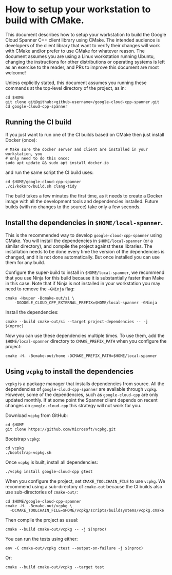# How to setup your workstation to build with CMake.

This document describes how to setup your workstation to build the Google Cloud
Spanner C++ client library using CMake. The intended audience is developers of
the client library that want to verify their changes will work with CMake and/or
prefer to use CMake for whatever reason. The document assumes you are using a
Linux workstation running Ubuntu, changing the instructions for other
distributions or operating systems is left as an exercise to the reader, and
PRs to improve this document are most welcome!

Unless explicitly stated, this document assumes you running these commands at
the top-level directory of the project, as in:

```console
cd $HOME
git clone git@github:<github-username>/google-cloud-cpp-spanner.git
cd google-cloud-cpp-spanner
```

## Running the CI build

If you just want to run one of the CI builds based on CMake then just install
Docker (once):

```console
# Make sure the docker server and client are installed in your workstation, you
# only need to do this once:
sudo apt update && sudo apt install docker.io
```

and run the same script the CI build uses:

```console
cd $HOME/google-cloud-cpp-spanner
./ci/kokoro/build.sh clang-tidy
```

The build takes a few minutes the first time, as it needs to create a Docker
image with all the development tools and dependencies installed. Future builds
(with no changes to the source) take only a few seconds.

## Install the dependencies in `$HOME/local-spanner`.

This is the recommended way to develop `google-cloud-cpp-spanner` using CMake.
You will install the dependencies in `$HOME/local-spanner` (or a similar
directory), and compile the project against these libraries. The installation
needs to be done every time the version of the dependencies is changed, and it
is not done automatically. But once installed you can use them for any build.

Configure the super-build to install in `$HOME/local-spanner`, we recommend that
you use Ninja for this build because it is substantially faster than Make in
this case. Note that if Ninja is not installed in your workstation you may need
to remove the `-GNinja` flag:

```console
cmake -Hsuper -Bcmake-out/si \
    -DGOOGLE_CLOUD_CPP_EXTERNAL_PREFIX=$HOME/local-spanner -GNinja
```

Install the dependencies:

```console
cmake --build cmake-out/si --target project-dependencies -- -j $(nproc)
```

Now you can use these dependencies multiple times. To use them, add the
`$HOME/local-spanner` directory to `CMAKE_PREFIX_PATH` when you configure the
project:

```console
cmake -H. -Bcmake-out/home -DCMAKE_PREFIX_PATH=$HOME/local-spanner
```

## Using `vcpkg` to install the dependencies

`vcpkg` is a package manager that installs dependencies from source. All the
dependencies of `google-cloud-cpp-spanner` are available through `vcpkg`.
However, some of the dependencies, such as `google-cloud-cpp` are only updated
monthly. If at some point the Spanner client depends on recent changes on
`google-cloud-cpp` this strategy will not work for you.

Download `vcpkg` from GitHub:

```console
cd $HOME
git clone https://github.com/Microsoft/vcpkg.git
```

Bootstrap `vcpkg`:

```console
cd vcpkg
./bootstrap-vcpkg.sh
```

Once `vcpkg` is built, install all dependencies:

```console
./vcpkg install google-cloud-cpp gtest
```

When you configure the project, set `CMAKE_TOOLCHAIN_FILE` to use `vcpkg`.
We recommend using a sub-directory of `cmake-out` because the CI builds also use
sub-directories of `cmake-out/`:

```console
cd $HOME/google-cloud-cpp-spanner
cmake -H. -Bcmake-out/vcpkg \
  -DCMAKE_TOOLCHAIN_FILE=$HOME/vcpkg/scripts/buildsystems/vcpkg.cmake
```

Then compile the project as usual:

```console
cmake --build cmake-out/vcpkg -- -j $(nproc)
```

You can run the tests using either:

```console
env -C cmake-out/vcpkg ctest --output-on-failure -j $(nproc)
```

Or:

```console
cmake --build cmake-out/vcpkg --target test
```
